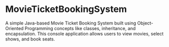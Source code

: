 # MovieTicketBookingSystem
A simple Java-based Movie Ticket Booking System built using Object-Oriented Programming concepts like classes, inheritance, and encapsulation. This console application allows users to view movies, select shows, and book seats.
